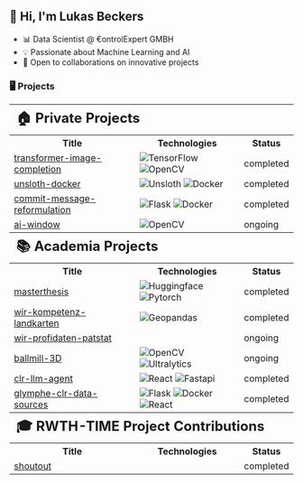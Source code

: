 ## 👋 Hi, I'm Lukas Beckers

* 📊 Data Scientist @ €ontrolExpert GMBH
* 💡 Passionate about Machine Learning and AI
* 🤝 Open to collaborations on innovative projects


 ### 🖥️ Projects 

<table>
    <tr>
        <th colspan="3" style="text-align: left; font-size: 24px;">🏠 Private Projects</th>
    </tr>
    <tr>
        <th>Title</th>
        <th>Technologies</th>
        <th>Status</th>
    </tr>
    <tr>
        <td><a href="https://github.com/LukasBeckers/transformer-image-completion" title="A self-coded transformer in tensorflow to complete MNIST images autoregressively.">transformer-image-completion</a></td>
        <td>
            <img src="https://img.shields.io/badge/TensorFlow-white?style=flat-square&logo=tensorflow" alt="TensorFlow">
            <img src="https://img.shields.io/badge/OpenCV-white?style=flat-square&logo=opencv" alt="OpenCV">
        </td>
        <td>completed</td>
    </tr>
    <tr>
        <td><a href="https://github.com/LukasBeckers/Unsloth-Docker" title="Simplify your Unsloth AI deployment with this Dockerized setup.">unsloth-docker</a></td>
        <td>
            <img src="https://img.shields.io/badge/Unsloth-white?style=flat-square&logo=unsloth" alt="Unsloth">
            <img src="https://img.shields.io/badge/Docker-white?style=flat-square&logo=docker" alt="Docker">
        </td>
        <td>completed</td>
    </tr>
    <tr>
        <td><a href="https://github.com/LukasBeckers/commit-message-reformulation" title="A git hook that reformulates your git commit messages to follow the github semantic commit conventions">commit-message-reformulation</a></td>
        <td>
            <img src="https://img.shields.io/badge/Flask-white?style=flat-square&logo=Flask" alt="Flask">
            <img src="https://img.shields.io/badge/Docker-white?style=flat-square&logo=docker" alt="Docker">
        </td>
        <td>completed</td>
    </tr>
    <tr>
        <td><a href="https://github.com/LukasBeckers/ai-window" title="Using stereo vision to and off-center projection to create the illusion of a window.">ai-window</a></td>
        <td>
            <img src="https://img.shields.io/badge/OpenCV-white?style=flat-square&logo=opencv" alt="OpenCV">
        </td>
        <td>ongoing</td>
    </tr>
    <tr>
        <th colspan="3" style="text-align: left; font-size: 24px;">📚 Academia Projects</th>
    </tr>
    <tr>
        <th>Title</th>
        <th>Technologies</th>
        <th>Status</th>
    </tr>
    <tr>
        <td><a href="https://github.com/LukasBeckers/masterthesis-jappat" title="Extreme multilabel classification of Japanese Patent classes (F-Terms), feature extraction and similarity measurement of patent class embeddings!">masterthesis</a></td>
        <td>
            <img src="https://img.shields.io/badge/Huggingface-white?style=flat-square&logo=huggingface" alt="Huggingface">
            <img src="https://img.shields.io/badge/Pytorch-white?style=flat-square&logo=pytorch" alt="Pytorch">
        </td>
        <td>completed</td>
    </tr>
    <tr>
        <td><a href="https://github.com/LukasBeckers/wir-kompetenz-landkarten" title="Kompetenz Landkarten basierend auf Patstat Patentdaten für WIR Regionen">wir-kompetenz-landkarten</a></td>
        <td>
            <img src="https://img.shields.io/badge/Geopandas-white?style=flat-square&logo=geopandas" alt="Geopandas">
        </td>
        <td>completed</td>
    </tr>
    <tr>
        <td><a href="https://github.com/LukasBeckers/wir-profidaten-patstat" title="Entity matching between Profi dataset and Patstat dataset.">wir-profidaten-patstat</a></td>
        <td></td>
        <td>ongoing</td>
    </tr>
    <tr>
        <td><a href="https://github.com/LukasBeckers/BallMill3D" title="Triangulation of ball movements inside a mixermill using highspeed videos and epipolar geometry!">ballmill-3D</a></td>
        <td>
            <img src="https://img.shields.io/badge/OpenCV-white?style=flat-square&logo=opencv" alt="OpenCV">
            <img src="https://img.shields.io/badge/Ultralytics-white?style=flat-square&logo=ultralytics" alt="Ultralytics">
        </td>
        <td>ongoing</td>
    </tr>
    <tr>
        <td><a href="https://github.com/LukasBeckers/clr-llm-agent" title="Automate your computational literature reviews with automated Large Language Model (LLM) agents.">clr-llm-agent</a></td>
        <td>
         <img src="https://img.shields.io/badge/React-white?style=flat-square&logo=react" alt="React">
         <img src="https://img.shields.io/badge/Fastapi-white?style=flat-square&logo=fastapi" alt="Fastapi">
        </td>
        <td>completed</td>
    </tr>
    <tr>
        <td><a href="https://github.com/LukasBeckers/glymphe-clr-data-sources" title="Data Sources for a Computational Literature Review (CLR) on the Glymphatic System">glymphe-clr-data-sources</a></td>
        <td>
            <img src="https://img.shields.io/badge/Flask-white?style=flat-square&logo=Flask" alt="Flask">
            <img src="https://img.shields.io/badge/Docker-white?style=flat-square&logo=docker" alt="Docker">
            <img src="https://img.shields.io/badge/React-white?style=flat-square&logo=react" alt="React">
        </td>
        <td>completed</td>
    </tr>
    <tr>
        <th colspan="3" style="text-align: left; font-size: 24px;">🎓 RWTH-TIME Project Contributions</th>
    </tr>
    <tr>
        <th>Title</th>
        <th>Technologies</th>
        <th>Status</th>
    </tr>
    <tr>
        <td><a href="https://github.com/RWTH-TIME/shoutout" title="Transcription and diarization tool.">shoutout</a></td>
        <td></td>
        <td>completed</td>
    </tr>
</table>

